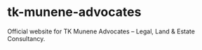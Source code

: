 # tk-munene-advocates
Official website for TK Munene Advocates – Legal, Land &amp; Estate Consultancy.
